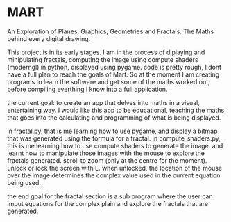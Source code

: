 # MART
An Exploration of Planes, Graphics, Geometries and Fractals. The Maths behind every digital drawing.

This project is in its early stages. I am in the process of diplaying and minipulating fractals, computing the image using compute shaders (moderngl) in python, displayed using pygame.
code is pretty rough, I dont have a full plan to reach the goals of Mart. So at the moment I am creating programs to learn the software and get some of the maths worked out, before compiling everthing I know into a full application.

the current goal: to create an app that delves into maths in a visual, entertaining way. I would like this app to be educational, teaching the maths that goes into the calculating and programming of what is being displayed.

in fractal.py, that is me learning how to use pygame, and display a bitmap that was generated using the formula for a fractal. 
in compute_shaders.py, this is me learning how to use compute shaders to generate the image. and learnt how to manipulate those images with the mouse to explore the fractals generated. scroll to zoom (only at the centre for the moment). unlock or lock the screen with L. when unlocked, the location of the mouse over the image determines the complex value used in the current equation being used.

the end goal for the fractal section is a sub program where the user can imput equations for the complex plain and explore the fractals that are generated.

